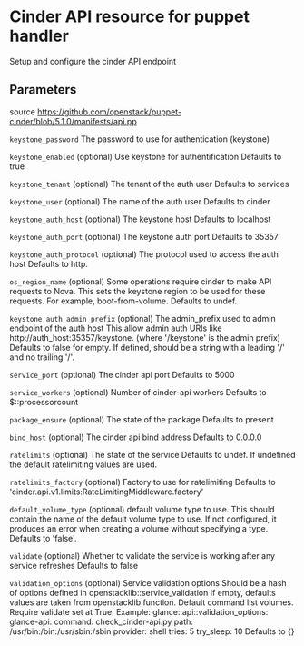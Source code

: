 # Cinder API resource for puppet handler

Setup and configure the cinder API endpoint

## Parameters

source https://github.com/openstack/puppet-cinder/blob/5.1.0/manifests/api.pp

 ``keystone_password``
   The password to use for authentication (keystone)

 ``keystone_enabled``
   (optional) Use keystone for authentification
   Defaults to true

 ``keystone_tenant``
   (optional) The tenant of the auth user
   Defaults to services

 ``keystone_user``
   (optional) The name of the auth user
   Defaults to cinder

 ``keystone_auth_host``
   (optional) The keystone host
   Defaults to localhost

 ``keystone_auth_port``
   (optional) The keystone auth port
   Defaults to 35357

 ``keystone_auth_protocol``
   (optional) The protocol used to access the auth host
   Defaults to http.

 ``os_region_name``
   (optional) Some operations require cinder to make API requests
   to Nova. This sets the keystone region to be used for these
   requests. For example, boot-from-volume.
   Defaults to undef.

 ``keystone_auth_admin_prefix``
   (optional) The admin_prefix used to admin endpoint of the auth host
   This allow admin auth URIs like http://auth_host:35357/keystone.
   (where '/keystone' is the admin prefix)
   Defaults to false for empty. If defined, should be a string with a
   leading '/' and no trailing '/'.

 ``service_port``
   (optional) The cinder api port
   Defaults to 5000

 ``service_workers``
   (optional) Number of cinder-api workers
   Defaults to $::processorcount

 ``package_ensure``
   (optional) The state of the package
   Defaults to present

 ``bind_host``
   (optional) The cinder api bind address
   Defaults to 0.0.0.0

 ``ratelimits``
   (optional) The state of the service
   Defaults to undef. If undefined the default ratelimiting values are used.

 ``ratelimits_factory``
   (optional) Factory to use for ratelimiting
   Defaults to 'cinder.api.v1.limits:RateLimitingMiddleware.factory'

 ``default_volume_type``
   (optional) default volume type to use.
   This should contain the name of the default volume type to use.
   If not configured, it produces an error when creating a volume
   without specifying a type.
   Defaults to 'false'.

 ``validate``
   (optional) Whether to validate the service is working after any service refreshes
   Defaults to false

 ``validation_options``
   (optional) Service validation options
   Should be a hash of options defined in openstacklib::service_validation
   If empty, defaults values are taken from openstacklib function.
   Default command list volumes.
   Require validate set at True.
   Example:
   glance::api::validation_options:
     glance-api:
       command: check_cinder-api.py
       path: /usr/bin:/bin:/usr/sbin:/sbin
       provider: shell
       tries: 5
       try_sleep: 10
   Defaults to {}
